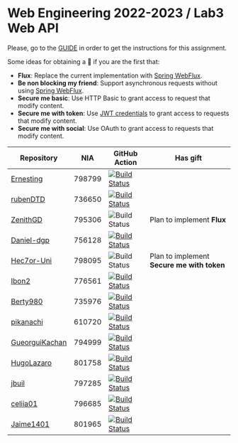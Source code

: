 # Web Engineering 2022-2023 / Lab3 Web API

Please, go to the [GUIDE](docs/GUIDE.md) in order to get the instructions for this assignment.

Some ideas for obtaining a :gift: if you are the first that:

- **Flux**: Replace the current implementation with [Spring WebFlux](https://docs.spring.io/spring-framework/docs/current/reference/html/web-reactive.html).
- **Be non blocking my friend**: Support asynchronous requests without using [Spring WebFlux](https://docs.spring.io/spring-framework/docs/current/reference/html/web-reactive.html).
- **Secure me basic**: Use HTTP Basic to grant access to request that modify content.
- **Secure me with token**: Use [JWT credentials](https://jwt.io/) to grant access to requests that modify content.
- **Secure me with social**: Use OAuth to grant access to requests that modify content.

| Repository                                                                 | NIA    | GitHub Action                                                                                                                                                                                        | Has gift |
|----------------------------------------------------------------------------|--------|------------------------------------------------------------------------------------------------------------------------------------------------------------------------------------------------------|----- |
| [Ernesting](https://github.com/Ernesting/lab3-web-api/tree/work)           | 798799 | [![Build Status](https://github.com/Ernesting/lab3-web-api/actions/workflows/CI.yml/badge.svg?branch=work&event=push)](https://github.com/Ernesting/lab3-web-api/actions/workflows/CI.yml)           
| [rubenDTD](https://github.com/rubenDTD/lab3-web-api/tree/work)             | 736650 | [![Build Status](https://github.com/rubenDTD/lab3-web-api/actions/workflows/CI.yml/badge.svg?branch=work&event=push)](https://github.com/rubenDTD/lab3-web-api/actions/workflows/CI.yml)             |
| [ZenithGD](https://github.com/ZenithGD/lab3-web-api/tree/work)             | 795306 | ![Build Status](https://github.com/ZenithGD/lab3-web-api/actions/workflows/CI.yml/badge.svg?branch=work&event=push)                                                                                  | Plan to implement **Flux** |
| [Daniel-dgp](https://github.com/Daniel-dgp/lab3-web-api/tree/work)         | 756128 | [![Build Status](https://github.com/Daniel-dgp/lab3-web-api/actions/workflows/CI.yml/badge.svg?branch=work&event=push)](https://github.com/Daniel-dgp/lab3-web-api/actions/workflows/CI.yml)         |
| [Hec7or-Uni](https://github.com/Hec7or-Uni/lab3-web-api/tree/work)         | 798095 | ![Build Status](https://github.com/Hec7or-Uni/lab3-web-api/actions/workflows/CI.yml/badge.svg?branch=work&event=push)                                                                                | Plan to implement **Secure me with token** |
| [Ibon2](https://github.com/Ibon2/lab3-web-api/tree/work)                   | 776561 | [![Build Status](https://github.com/Ibon2/lab3-web-api/actions/workflows/CI.yml/badge.svg?branch=work&event=push)](https://github.com/Ibon2/lab3-web-api/actions/workflows/CI.yml)                   
| [Berty980](https://github.com/Berty980/lab3-web-api/tree/work)             | 735976 | [![Build Status](https://github.com/Berty980/lab3-web-api/actions/workflows/CI.yml/badge.svg?branch=work&event=push)](https://github.com/Berty980/lab3-web-api/actions/workflows/CI.yml)             |
| [pikanachi](https://github.com/pikanachi/lab3-web-api/tree/work)           | 610720 | [![Build Status](https://github.com/pikanachi/lab3-web-api/actions/workflows/CI.yml/badge.svg?branch=work&event=push)](https://github.com/pikanachi/lab3-web-api/actions/workflows/CI.yml)           |
| [GueorguiKachan](https://github.com/GueorguiKachan/lab3-web-api/tree/work) | 794999 | [![Build Status](https://github.com/GueorguiKachan/lab3-web-api/actions/workflows/CI.yml/badge.svg?branch=work&event=push)](https://github.com/GueorguiKachan/lab3-web-api/actions/workflows/CI.yml) 
| [HugoLazaro](https://github.com/HugoLazaro/lab3-web-api/tree/work)         | 801758 | [![Build Status](https://github.com/HugoLazaro/lab3-web-api/actions/workflows/CI.yml/badge.svg?branch=work&event=push)](https://github.com/Ernesting/lab3-web-api/actions/workflows/CI.yml)          
| [jbuil](https://github.com/jbuil/lab3-web-api/tree/work)                   | 797285 | [![Build Status](https://github.com/jbuil/lab3-web-api/actions/workflows/CI.yml/badge.svg?branch=work&event=push)](https://github.com/jbuil/lab3-web-api/actions/workflows/CI.yml)                   |
| [celiia01](https://github.com/celiia01/lab3-web-api/tree/work)             | 796685 | [![Build Status](https://github.com/celiia01/lab3-web-api/actions/workflows/CI.yml/badge.svg?branch=work&event=push)](https://github.com/celiia01/lab3-web-api/actions/workflows/CI.yml)             |
| [Jaime1401](https://github.com/Jaime1401/lab3-web-api/tree/work)           | 801965 | [![Build Status](https://github.com/Jaime1401/lab3-web-api/actions/workflows/CI.yml/badge.svg?branch=work&event=push)](https://github.com/Jaime1401/lab3-web-api/actions/workflows/CI.yml)           |
